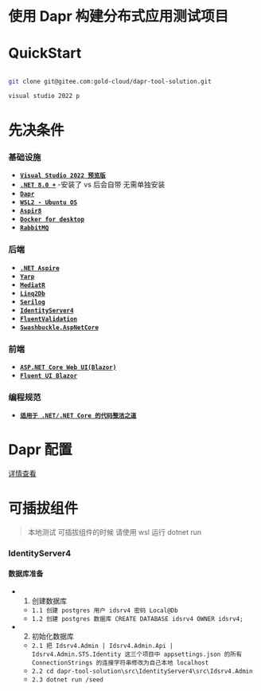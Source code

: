 # 使用 Dapr 构建分布式应用测试项目

# QuickStart 


```bash

git clone git@gitee.com:gold-cloud/dapr-tool-solution.git

visual studio 2022 p
```

# 先决条件

### 基础设施

- **[`Visual Studio 2022 预览版`](https://visualstudio.microsoft.com/zh-hans/vs/preview/)**
- **[`.NET 8.0 +`](https://dotnet.microsoft.com/download)**  -安装了 vs 后会自带 无需单独安装
- **[`Dapr`](https://dapr.io/)**
- **[`WSL2 - Ubuntu OS`](https://docs.microsoft.com/en-us/windows/wsl/install-win10)**
- **[`Aspir8`](https://prom3theu5.github.io/aspirational-manifests/getting-started.html)**
- **[`Docker for desktop`](https://www.docker.com/products/docker-desktop)**
- **[`RabbitMQ`](https://gitee.com/iamshen/my-docker-compose/blob/master/rabbitmq/README.MD)** 

### 后端

- **[`.NET Aspire`](https://github.com/dotnet/aspire)** 
- **[`Yarp`](https://github.com/microsoft/reverse-proxy)**
- **[`MediatR`](https://github.com/jbogard/MediatR)**
- **[`Linq2Db`](https://github.com/linq2db/linq2db)**
- **[`Serilog`](https://github.com/serilog/serilog)**
- **[`IdentityServer4`](https://github.com/iamshen/Reborn.IdentityServer4.Admin)**
- **[`FluentValidation`](https://github.com/FluentValidation/FluentValidation)**
- **[`Swashbuckle.AspNetCore`](https://github.com/domaindrivendev/Swashbuckle.AspNetCore)** 

### 前端

- **[`ASP.NET Core Web UI(Blazor)`](https://learn.microsoft.com/zh-cn/aspnet/core/tutorials/choose-web-ui?view=aspnetcore-8.0)**
- **[`Fluent UI Blazor`](https://www.fluentui-blazor.net/)**

### 编程规范

- **[`适用于 .NET/.NET Core 的代码整洁之道`](https://github.com/thangchung/clean-code-dotnet/blob/master/README-zh.md)**

# Dapr 配置

[详情查看](./CONFIGURATION.md)

# 可插拔组件

> 本地测试 可插拔组件的时候  请使用 wsl 运行 dotnet run



### IdentityServer4 

#### 数据库准备

* 1. 创建数据库
  - `1.1 创建 postgres 用户 idsrv4 密码 Local@Db` 
  - `1.2 创建 postgres 数据库 CREATE DATABASE idsrv4 OWNER idsrv4;`
* 2. 初始化数据库
  - `2.1 把 Idsrv4.Admin | Idsrv4.Admin.Api | Idsrv4.Admin.STS.Identity 这三个项目中 appsettings.json 的所有 ConnectionStrings 的连接字符串修改为自己本地 localhost`
  - `2.2 cd dapr-tool-solution\src\IdentityServer4\src\Idsrv4.Admin`
  - `2.3 dotnet run /seed`
